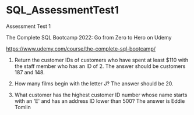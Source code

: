 # SQL_AssessmentTest1
Assessment Test 1

The Complete SQL Bootcamp 2022: Go from Zero to Hero on Udemy

https://www.udemy.com/course/the-complete-sql-bootcamp/

1. Return the customer IDs of customers who have spent at least $110 with the staff member who has an ID of 2.
The answer should be customers 187 and 148.

2. How many films begin with the letter J?
The answer should be 20.

3. What customer has the highest customer ID number whose name starts with an 'E' and has an address ID lower than 500?
The answer is Eddie Tomlin
